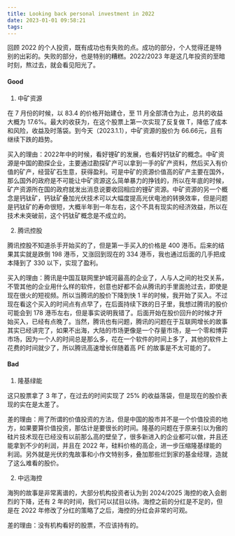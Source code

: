 ```yaml
---
title: Looking back personal investment in 2022
date: 2023-01-01 09:58:21
tags:
---
```


回顾 2022 的个人投资，既有成功也有失败的点。成功的部分，个人觉得还是特别的出彩的。失败的部分，也是特别的糟糕。2022/2023 年是这几年投资的至暗时刻，熬过去，就会看见阳光了。

#### Good 

1. 中矿资源

在 7 月份的时候，以 83.4 的价格开始建仓，至 11 月全部清仓为止，总共的收益大概为 17.6%。最大的收获为，在这个股票上第一次实现了反复做 T，降低了成本和风险，收益及时落袋。到今天（2023.1.1），中矿资源的股价为 66.66元，且有继续下跌的趋势。

买入的理由：2022年中的时候，看好锂矿的发展，也看好钙钛矿的概念。中矿资源是中国的勘探企业，主要通过勘探矿产可以拿到一手的矿产资料，然后买入有价值的矿产，经营矿石生意，获得盈利。可是中矿的资源价值高的矿产主要在国外，那么国外的政府是不可能让中矿资源这么简单暴力的挣钱的，所以在年底的时候，矿产资源所在国的政府就发出消息说要收回相应的锂矿资源。中矿资源的另一个概念是钙钛矿，钙钛矿叠加光伏技术可以大幅度提高光伏电池的转换效率，但是问题是钙钛矿的寿命很短，大概半年到一年左右，这个不具有现实的经济效益，所以在技术未突破前，这个钙钛矿概念是不成立的。

2. 腾讯控股

腾讯控股不知道杀手开始买的了，但是第一手买入的价格是 400 港币。后来的结果其实就是跌倒 198 港币，又涨回到现在的 334 港币，我也通过后面的几手把成本降到了 330 以下，实现了盈利。

买入的理由：腾讯是中国互联网里护城河最高的企业了，人与人之间的社交关系，不管其他的企业用什么样的软件，创意也好都不会从腾讯的手里面抢过去，即使是现在很火的短视频。所以当腾讯的股价下降到快 1 半的时候，我开始了买入。不过现在看这个买入的时间点有点早了，在后面持续下跌的日子里，我想过腾讯的股价可能会到 178 港币左右，但是事实说明我错了。后面开始在股价回升的时候才开始买入，已经有点晚了。当然，腾讯也有问题，腾讯的问题在于互联网增长的故事其实已经讲完了，如果不出海，大陆的市场更像是一个存量市场，是一个零和博弈市场，因为一个人的时间总是那么多，花在一个软件的时间上多了，其他的软件上花费的时间就少了，所以腾讯高速增长伴随着高 PE 的故事是不太可能的了。

#### Bad

1. 隆基绿能

这只股票拿了 3 年了，在过去的时间实现了 25% 的收益落袋，但是现在的股价表现的实在是太差了。

差的理由：用了所谓的价值投资的方法，但是中国的股市并不是一个价值投资的地方，如果要算价值投资，那估计是要很长的时间。隆基的问题在于原来引以为傲的硅片技术现在已经没有以前那么高的壁垒了，很多新进入的企业都可以做，并且还能拿到不少的利润，并且在 2022 年，硅料价格的高企，进一步压缩隆基绿能的利润。另外就是光伏的鬼故事和小作文特别多，叠加那些烂到家的基金经理，造就了这么难看的股价。

2. 中远海控

海狗的故事是非常离谱的，大部分机构投资者认为到 2024/2025 海控的收入会剧烈的下降，还有 2 年的时间，我们可以拭目以待。海控之前的分红是不足的，但是在 2022 年修改了分红的策略了之后，海控的分红会非常的可观。

差的理由：没有机构看好的股票，不应该持有的。
